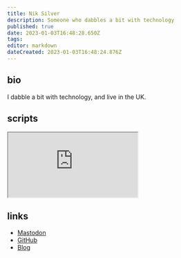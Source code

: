 ```yaml
---
title: Nik Silver
description: Someone who dabbles a bit with technology
published: true
date: 2023-01-03T16:48:28.650Z
tags: 
editor: markdown
dateCreated: 2023-01-03T16:48:24.876Z
---
```


## bio

I dabble a bit with technology, and live in the UK.

## scripts

<iframe src="https://p3r7.github.io/norns-gallery-render/?author=niksilver"id="gallery-iframe"></iframe>

## links

- [Mastodon](https://home.social/@pigsaw)
- [GitHub](https://github.com/niksilver/)
- [Blog](https://niksilver.com)
